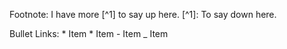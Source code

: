 Footnote: I have more [^1] to say up here.
          [^1]: To say down here.

Bullet Links: * Item
              * Item
              - Item
              _ Item

